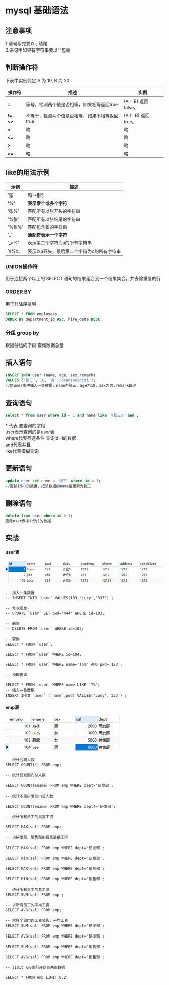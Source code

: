 # mysql 基础语法
## 注意事项
1.语句写完要以 ; 结尾  
2.语句中如果有字符串要以' '包裹
## 判断操作符
下表中实例假定 A 为 10, B 为 20

| 操作符  | 描述                         | 实例  |
|------|----------------------------|-----|
| **=** | 等号，检测两个值是否相等，如果相等返回true    | 	(A = B) 返回false。 |
| **!=**，**<>** | 	不等于，检测两个值是否相等，如果不相等返回true | 	(A != B) 返回 true。 |
| **<**  | 略                          |  略 |
| **<=**   |  略                        |  略 |
| **>**  |  略                        |  略 |
| **>=**  |  略                        |  略 |

## like的用法示例
| 示例   | 描述                      | 
|------|-------------------------|
| '张'  | 和=相同                    |
| **'%'** | **表示零个或多个字符**           |
| '张%' | 匹配所有以张开头的字符串            |
| '%张' | 	匹配所有以张结尾的字符串           | 
| '%张%' | 	匹配包含张的字符串              | 
| '**_**' | 	 **通配符表示一个字符**         | 
| '_a%' | 	表示第二个字符为a的所有字符串        | 
| 'a%o_'   | 	表示以a开头，最后第二个字符为o的所有字符串 | 

### UNION操作符 
用于连接两个以上的 SELECT 语句的结果组合到一个结果集合，并去除重复的行
### ORDER BY
用于升降序排列

```sql
SELECT * FROM employees
ORDER BY department_id ASC, hire_date DESC;
```
### 分组 group by 
根据分组的字段 查询数据总量

## 插入语句
```sql 
INSERT INTO user (name, age, sex,remark)
VALUES ('张三', 18, '男','dsadsaoidjsi');  
//向user表中插入一条数据，name为张三，age为18，sex为男,remark备注
```

## 查询语句
``` sql
select * from user where id = 1 and name like '%张三%' and ;
```
\* 代表 要查询的字段  
user表示查询的是user表  
where代表筛选条件 查询id=1的数据  
and代表并且  
like代表模糊查询  


## 更新语句

``` sql
update user set name = '张三' where id = 1;
//更新id=1的数据，把该数据的name值更新为张三 
```
## 删除语句
```sql
delete from user where id = 1;
删除user表中id为1的数据
```

## 实战
#### **user表**
![1728647420134](assets/1728647420134.png)


```mysql
-- 插入一条数据
-- INSERT INTO `user` VALUES(103,'Lucy','333') ; 

-- 修改信息·
-- UPDATE `user` SET pwd='444' WHERE id=103;

-- 删除
-- DELETE FROM `user` WHERE id=103;

-- 查询
SELECT * FROM `user`;

SELECT * FROM `user` WHERE id=104;

SELECT * FROM `user` WHERE name='Tom' AND pwd='123';

-- 模糊查询

SELECT * FROM `user` WHERE name LIKE 'T%';
-- 插入一条数据
INSERT INTO `user` (`name`,pwd) VALUES('Lucy','333') ; 
```



#### **emp表**

![1728647483529](assets/1728647483529.png)

```mysql
-- 统计公司人数
SELECT COUNT(*) FROM emp;

-- 统计研发部门总人数

SELECT COUNT(ename) FROM emp WHERE dept='研发部';

-- 统计不是研发部门总人数

SELECT COUNT(ename) FROM emp WHERE dept!='研发部';

-- 统计所有员工的最高工资

SELECT MAX(sal) FROM emp;

-- 求研发部，销售部的最高最低工资

SELECT MAX(sal) FROM emp WHERE dept='研发部';

SELECT min(sal) FROM emp WHERE dept='研发部';

SELECT MAX(sal) FROM emp WHERE dept='销售部';

SELECT MIN(sal) FROM emp WHERE dept='销售部';

-- 统计所有员工的总工资
SELECT SUM(sal) FROM emp ;

-- 求所有员工的平均工资
SELECT AVG(sal) FROM emp;

-- 求各个部门的工资总和，平均工资
SELECT SUM(sal) FROM emp WHERE dept='研发部';

SELECT AVG(sal) FROM emp WHERE dept='研发部';

SELECT SUM(sal) FROM emp WHERE dept='销售部';

SELECT AVG(sal) FROM emp WHERE dept='销售部';

-- limit 从0索引开始查两条数据

SELECT * FROM emp LIMIT 0,2;

```





